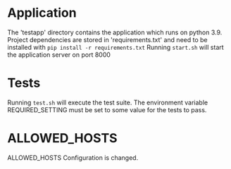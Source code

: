 # Application
The 'testapp' directory contains the application which runs on python 3.9.
Project dependencies are stored in 'requirements.txt' and need to be installed with
`pip install -r requirements.txt`
Running `start.sh` will start the application server on port 8000

# Tests
Running `test.sh` will execute the test suite. 
The environment variable REQUIRED_SETTING must 
be set to some value for the tests to pass. 

# ALLOWED_HOSTS
ALLOWED_HOSTS Configuration is changed. 
